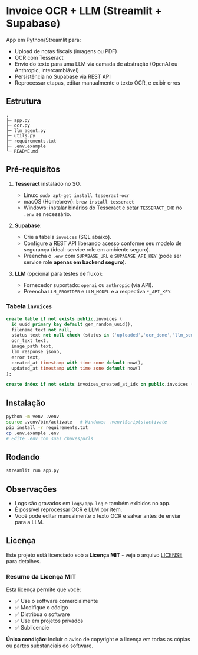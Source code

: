 # Invoice OCR + LLM (Streamlit + Supabase)

App em Python/Streamlit para:
- Upload de notas fiscais (imagens ou PDF)
- OCR com Tesseract
- Envio do texto para uma LLM via camada de abstração (OpenAI ou Anthropic, intercambiável)
- Persistência no Supabase via REST API
- Reprocessar etapas, editar manualmente o texto OCR, e exibir erros

## Estrutura
```
.
├─ app.py
├─ ocr.py
├─ llm_agent.py
├─ utils.py
├─ requirements.txt
├─ .env.example
└─ README.md
```

## Pré-requisitos
1. **Tesseract** instalado no SO.
   - Linux: `sudo apt-get install tesseract-ocr`
   - macOS (Homebrew): `brew install tesseract`
   - Windows: instalar binários do Tesseract e setar `TESSERACT_CMD` no `.env` se necessário.

2. **Supabase**:
   - Crie a tabela `invoices` (SQL abaixo).
   - Configure a REST API liberando acesso conforme seu modelo de segurança (ideal: service role em ambiente seguro).
   - Preencha o `.env` com `SUPABASE_URL` e `SUPABASE_API_KEY` (pode ser service role **apenas em backend seguro**).

3. **LLM** (opcional para testes de fluxo):
   - Fornecedor suportado: `openai` ou `anthropic` (via API).
   - Preencha `LLM_PROVIDER` e `LLM_MODEL` e a respectiva `*_API_KEY`.

### Tabela `invoices`
```sql
create table if not exists public.invoices (
  id uuid primary key default gen_random_uuid(),
  filename text not null,
  status text not null check (status in ('uploaded','ocr_done','llm_sent','error')),
  ocr_text text,
  image_path text,
  llm_response jsonb,
  error text,
  created_at timestamp with time zone default now(),
  updated_at timestamp with time zone default now()
);

create index if not exists invoices_created_at_idx on public.invoices (created_at desc);
```

## Instalação
```bash
python -m venv .venv
source .venv/bin/activate   # Windows: .venv\Scripts\activate
pip install -r requirements.txt
cp .env.example .env
# Edite .env com suas chaves/urls
```

## Rodando
```bash
streamlit run app.py
```

## Observações
- Logs são gravados em `logs/app.log` e também exibidos no app.
- É possível reprocessar OCR e LLM por item.
- Você pode editar manualmente o texto OCR e salvar antes de enviar para a LLM.

## Licença

Este projeto está licenciado sob a **Licença MIT** - veja o arquivo [LICENSE](LICENSE) para detalhes.

### Resumo da Licença MIT

Esta licença permite que você:
- ✅ Use o software comercialmente
- ✅ Modifique o código
- ✅ Distribua o software
- ✅ Use em projetos privados
- ✅ Sublicencie

**Única condição**: Incluir o aviso de copyright e a licença em todas as cópias ou partes substanciais do software.
